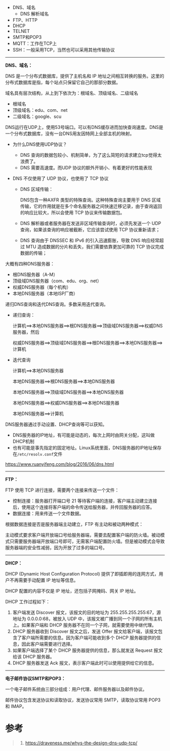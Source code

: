 - DNS、域名
  - DNS 解析域名
- FTP、HTTP
- DHCP
- TELNET
- SMTP和POP3
- MQTT：工作在TCP上
- SSH：一般采用TCP，当然也可以采用其他传输协议

---

**DNS、域名：**

DNS 是一个分布式数据库，提供了主机名和 IP 地址之间相互转换的服务。这里的分布式数据库是指，每个站点只保留它自己的那部分数据。

域名具有层次结构，从上到下依次为：根域名、顶级域名、二级域名

- 根域名
- 顶级域名：edu、com、net
- 二级域名：google、scu

DNS运行在UDP上，使用53号端口。可以有DNS缓存进而加快查询速度。DNS是一个分布式数据库，没有一台DNS用友因特网上全部主机的映射。

- 为什么DNS使用UDP协议？

  - DNS 查询的数据包较小、机制简单，为了这么简短的请求建立tcp觉得太浪费了。
  - DNS 需要高速度。而UDP 协议的额外开销小、有着更好的性能表现

- DNS 不仅使用了 UDP 协议，也使用了 TCP 协议

  - DNS 区域传输：

    DNS包含一种AXFR 类型的特殊查询。这种特殊查询主要用于 DNS 区域传输，它的作用就是在多个命名服务器之间快速迁移记录，由于查询返回的响应比较大，所以会使用 TCP 协议来传输数据包。

  - DNS 解析器或者服务器在发送非区域传输查询时，必须先发送一个 UDP 查询，如果该查询的响应被截断，它应该尝试使用 TCP 协议重新请求；

  - DNS 查询由于 DNSSEC 和 IPv6 的引入迅速膨胀，导致 DNS 响应经常超过 MTU 造成数据的分片和丢失，我们需要依靠更加可靠的 TCP 协议完成数据的传输；

大概有四种DNS服务器：

- 根DNS服务器（A-M）
- 顶级域DNS服务器（com、edu、org、net）
- 权威DNS服务器（每个机构）
- 本地DNS服务器（本地ISP厂商）

递归DNS查询和迭代DNS查询。多数采用迭代查询。

- 递归查询：

  计算机==>本地DNS服务器==>根DNS服务器==>顶级域DNS服务器==>权威DNS服务器，然后

  权威DNS服务器==>顶级域DNS服务器==>根DNS服务器==>本地DNS服务器==>计算机

- 迭代查询

  计算机==>本地DNS服务器

  本地DNS服务器==>根DNS服务器==>本地DNS服务器

  本地DNS服务器==>顶级域DNS服务器==>本地DNS服务器

  本地DNS服务器==>权威DNS服务器==>本地DNS服务器

  本地DNS服务器==>计算机

DNS服务器通过手动设置、DHCP查询等可以获知。

- DNS服务器的IP地址，有可能是动态的，每次上网时由网关分配，这叫做DHCP机制
- 也有可能是事先指定的固定地址。Linux系统里面，DNS服务器的IP地址保存在`/etc/resolv.conf`文件

https://www.ruanyifeng.com/blog/2016/06/dns.html

---

**FTP：**

FTP 使用 TCP 进行连接，需要两个连接来传送一个文件：

- 控制连接：服务器打开端口号 21 等待客户端的连接，客户端主动建立连接后，使用这个连接将客户端的命令传送给服务器，并传回服务器的应答。
- 数据连接：用来传送一个文件数据。

根据数据连接是否是服务器端主动建立，FTP 有主动和被动两种模式：

主动模式要求客户端开放端口号给服务器端，需要去配置客户端的防火墙。被动模式只需要服务器端开放端口号即可，无需客户端配置防火墙。但是被动模式会导致服务器端的安全性减弱，因为开放了过多的端口号。

---

**DHCP：**

DHCP (Dynamic Host Configuration Protocol) 提供了即插即用的连网方式，用户不再需要手动配置 IP 地址等信息。

DHCP 配置的内容不仅是 IP 地址，还包括子网掩码、网关 IP 地址。

DHCP 工作过程如下：

1. 客户端发送 Discover 报文，该报文的目的地址为 255.255.255.255:67，源地址为 0.0.0.0:68，被放入 UDP 中，该报文被广播到同一个子网的所有主机上。如果客户端和 DHCP 服务器不在同一个子网，就需要使用中继代理。
2. DHCP 服务器收到 Discover 报文之后，发送 Offer 报文给客户端，该报文包含了客户端所需要的信息。因为客户端可能收到多个 DHCP 服务器提供的信息，因此客户端需要进行选择。
3. 如果客户端选择了某个 DHCP 服务器提供的信息，那么就发送 Request 报文给该 DHCP 服务器。
4. DHCP 服务器发送 Ack 报文，表示客户端此时可以使用提供给它的信息。

---

**电子邮件协议SMTP和POP3：**

一个电子邮件系统由三部分组成：用户代理、邮件服务器以及邮件协议。

邮件协议包含发送协议和读取协议，发送协议常用 SMTP，读取协议常用 POP3 和 IMAP。



# 参考

> 1. https://draveness.me/whys-the-design-dns-udp-tcp/